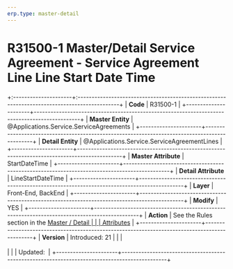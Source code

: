 ```yaml
---
erp.type: master-detail
---
```


# R31500-1 Master/Detail Service Agreement - Service Agreement Line Line Start Date Time
+:---------------------+:---------------------------------------------------------------------------------------------+
| **Code**             | R31500-1                                                                                     |
+----------------------+----------------------------------------------------------------------------------------------+
| **Master Entity**    | @Applications.Service.ServiceAgreements                                                      |
+----------------------+----------------------------------------------------------------------------------------------+
| **Detail Entity**    | @Applications.Service.ServiceAgreementLines                                                  |
+----------------------+----------------------------------------------------------------------------------------------+
| **Master Attribute** | StartDateTime                                                                                |
+----------------------+----------------------------------------------------------------------------------------------+
| **Detail Attribute** | LineStartDateTime                                                                            |
+----------------------+----------------------------------------------------------------------------------------------+
| **Layer**            | Front-End, BackEnd                                                                           |
+----------------------+----------------------------------------------------------------------------------------------+
| **Modify**           | YES                                                                                          |
+----------------------+----------------------------------------------------------------------------------------------+
| **Action**           | See the Rules section in the [Master / Detail                                                |
|                      | Attributes](xref:master-detail)                                                              |
+----------------------+----------------------------------------------------------------------------------------------+
| **Version**          | Introduced: 21                                                                               |
|                      | <br/><br/>                                                                                   |
|                      | Updated:                                                                                     |
+----------------------+----------------------------------------------------------------------------------------------+

